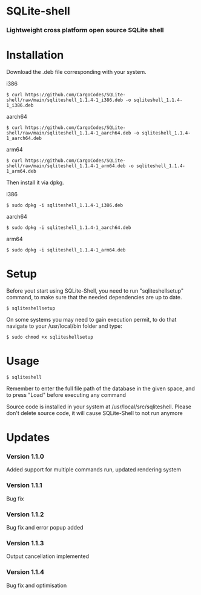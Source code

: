 # SQLite-shell
### Lightweight cross platform open source SQLite shell

# Installation

Download the .deb file corresponding with your system. 

i386

    $ curl https://github.com/CargoCodes/SQLite-shell/raw/main/sqliteshell_1.1.4-1_i386.deb -o sqliteshell_1.1.4-1_i386.deb

aarch64
    
    $ curl https://github.com/CargoCodes/SQLite-shell/raw/main/sqliteshell_1.1.4-1_aarch64.deb -o sqliteshell_1.1.4-1_aarch64.deb

arm64

    $ curl https://github.com/CargoCodes/SQLite-shell/raw/main/sqliteshell_1.1.4-1_arm64.deb -o sqliteshell_1.1.4-1_arm64.deb

Then install it via dpkg.

i386

    $ sudo dpkg -i sqliteshell_1.1.4-1_i386.deb

aarch64
    
    $ sudo dpkg -i sqliteshell_1.1.4-1_aarch64.deb

arm64

    $ sudo dpkg -i sqliteshell_1.1.4-1_arm64.deb

# Setup
    
Before yout start using SQLite-Shell, you need to run "sqliteshellsetup" command, to make sure that the needed dependencies are up to date. 
    
    $ sqliteshellsetup
    
On some systems you may need to gain execution permit, to do that navigate to your /usr/local/bin folder and type:
    
    $ sudo chmod +x sqliteshellsetup

# Usage
    
    $ sqliteshell
     
Remember to enter the full file path of the database in the given space, and to press "Load" before executing any command

Source code is installed in your system at /usr/local/src/sqliteshell. Please don't delete source code, it will cause SQLite-Shell to not run anymore

# Updates
### Version 1.1.0
Added support for multiple commands run, updated rendering system

### Version 1.1.1
Bug fix

### Version 1.1.2
Bug fix and error popup added

### Version 1.1.3
Output cancellation implemented

### Version 1.1.4
Bug fix and optimisation
